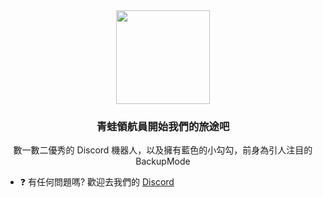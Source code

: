 <div align="center">
<img src="https://i.imgur.com/gsvAnyM.png" align="center" width="150px"/>
</div>  
  

### <div align="center">青蛙領航員開始我們的旅途吧</div>  
<div align="center">數一數二優秀的 Discord 機器人，以及擁有藍色的小勾勾，前身為引人注目的 BackupMode</div>



- ❓ 有任何問題嗎? 歡迎去我們的 [Discord](https://discord.gg/3Y7Z8SYarv)  
  

<br/>  
